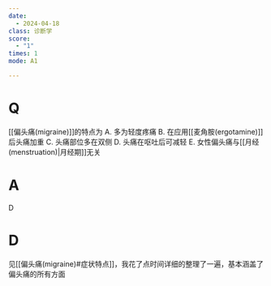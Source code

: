 ```yaml
---
date:
  - 2024-04-18
class: 诊断学
score:
  - "1"
times: 1
mode: A1

--- 
```



# Q
[[偏头痛(migraine)]]的特点为
A. 多为轻度疼痛 
B. 在应用[[麦角胺(ergotamine)]]后头痛加重 
C. 头痛部位多在双侧
D. 头痛在呕吐后可减轻 
E. 女性偏头痛与[[月经(menstruation)|月经期]]无关

# A

D



# D
见[[偏头痛(migraine)#症状特点]]，我花了点时间详细的整理了一遍，基本涵盖了偏头痛的所有方面